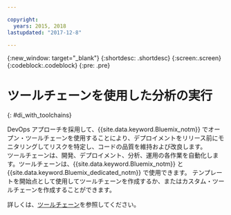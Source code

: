 ```yaml
---

copyright:
  years: 2015, 2018
lastupdated: "2017-12-8"

---
```


{:new_window: target="_blank"}
{:shortdesc: .shortdesc}
{:screen:.screen}
{:codeblock:.codeblock}
{:pre: .pre}

# ツールチェーンを使用した分析の実行
{: #di_with_toolchains}

DevOps アプローチを採用して、{{site.data.keyword.Bluemix_notm}} でオープン・ツールチェーンを使用することにより、デプロイメントをリリース前にモニタリングしてリスクを特定し、コードの品質を維持および改良します。  
ツールチェーンは、開発、デプロイメント、分析、運用の各作業を自動化します。ツールチェーンは、{{site.data.keyword.Bluemix_notm}} と {{site.data.keyword.Bluemix_dedicated_notm}} で使用できます。 
テンプレートを開始点として使用してツールチェーンを作成するか、またはカスタム・ツールチェーンを作成することができます。

詳しくは、[ツールチェーン](/docs/services/ContinuousDelivery/toolchains_about.html#toolchains_about)を参照してください。
